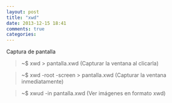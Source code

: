 ```yaml
---
layout: post
title: "xwd"
date: 2013-12-15 18:41
comments: true
categories: 
---
```

Captura de pantalla

>~$ xwd > pantalla.xwd  (Capturar la ventana al clicarla)

>~$ xwd -root -screen > pantalla.xwd  (Capturar la ventana inmediatamente)

>~$ xwud -in pantalla.xwd  (Ver imágenes en formato xwd)

